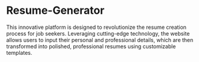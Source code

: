 # Resume-Generator
This innovative platform is designed to revolutionize the resume creation process for job seekers. Leveraging cutting-edge technology, the website allows users to input their personal and professional details, which are then transformed into polished, professional resumes using customizable templates.
